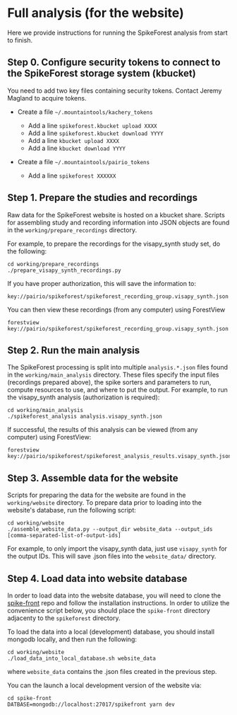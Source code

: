 # Full analysis (for the website)

Here we provide instructions for running the SpikeForest analysis from start to finish.

## Step 0. Configure security tokens to connect to the SpikeForest storage system (kbucket)
You need to add two key files containing security tokens. Contact Jeremy Magland to acquire tokens.
- Create a file `~/.mountaintools/kachery_tokens`
  - Add a line `spikeforest.kbucket upload XXXX`
  - Add a line `spikeforest.kbucket download YYYY`
  - Add a line `kbucket upload XXXX`
  - Add a line `kbucket download YYYY`
  
- Create a file `~/.mountaintools/pairio_tokens`
  - Add a line `spikeforest XXXXXX`


## Step 1. Prepare the studies and recordings

Raw data for the SpikeForest website is hosted on a kbucket share. Scripts for assembling study and recording information into JSON objects are found in the `working/prepare_recordings` directory.

For example, to prepare the recordings for the visapy_synth study set, do the following:

```
cd working/prepare_recordings
./prepare_visapy_synth_recordings.py
```

If you have proper authorization, this will save the information to:

`key://pairio/spikeforest/spikeforest_recording_group.visapy_synth.json`

You can then view these recordings (from any computer) using ForestView

```
forestview key://pairio/spikeforest/spikeforest_recording_group.visapy_synth.json
```

## Step 2. Run the main analysis

The SpikeForest processing is split into multiple `analysis.*.json` files found in the `working/main_analysis` directory. These files specify the input files (recordings prepared above), the spike sorters and parameters to run, compute resources to use, and where to put the output. For example, to run the visapy_synth analysis (authorization is required):

```
cd working/main_analysis
./spikeforest_analysis analysis.visapy_synth.json
```

If successful, the results of this analysis can be viewed (from any computer) using ForestView:

```
forestview key://pairio/spikeforest/spikeforest_analysis_results.visapy_synth.json
```

## Step 3. Assemble data for the website

Scripts for preparing the data for the website are found in the `working/website` directory. To prepare data prior to loading into the website's database, run the following script:

```
cd working/website
./assemble_website_data.py --output_dir website_data --output_ids [comma-separated-list-of-output-ids]
```

For example, to only import the visapy_synth data, just use `visapy_synth` for the output IDs. This will save .json files into the `website_data/` directory.

## Step 4. Load data into website database

In order to load data into the website database, you will need to clone the [spike-front](https://github.com/flatironinstitute/spike-front) repo and follow the installation instructions. In order to utilize the convenience script below, you should place the `spike-front` directory adjacenty to the `spikeforest` directory.

To load the data into a local (development) database, you should install mongodb locally, and then run the following:

```
cd working/website
./load_data_into_local_database.sh website_data
```

where `website_data` contains the .json files created in the previous step.

You can the launch a local development version of the website via:

```
cd spike-front
DATBASE=mongodb://localhost:27017/spikefront yarn dev
```

